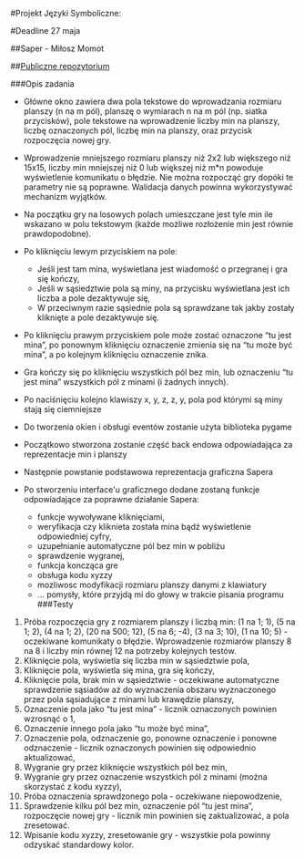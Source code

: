 #Projekt Języki Symboliczne:


#Deadline 27 maja


##Saper - Miłosz Momot



##[Publiczne repozytorium](https://help.github.com/en/github/managing-your-work-on-github/creating-a-permanent-link-to-a-code-snippet)



###Opis zadania
+ Główne okno zawiera dwa pola tekstowe do wprowadzania rozmiaru planszy (n na m
pól), planszę o wymiarach n na m pól (np. siatka przycisków), pole tekstowe na
wprowadzenie liczby min na planszy, liczbę oznaczonych pól, liczbę min na planszy,
oraz przycisk rozpoczęcia nowej gry.

+ Wprowadzenie mniejszego rozmiaru planszy niż 2x2 lub większego niż 15x15, liczby
min mniejszej niż 0 lub większej niż m*n powoduje wyświetlenie komunikatu o
błędzie. Nie można rozpocząć gry dopóki te parametry nie są poprawne. Walidacja
danych powinna wykorzystywać mechanizm wyjątków.

+ Na początku gry na losowych polach umieszczane jest tyle min ile wskazano w polu
tekstowym (każde możliwe rozłożenie min jest równie prawdopodobne).

+ Po kliknięciu lewym przyciskiem na pole:
    + Jeśli jest tam mina, wyświetlana jest wiadomość o przegranej i gra się kończy,
    + Jeśli w sąsiedztwie pola są miny, na przycisku wyświetlana jest ich liczba a pole dezaktywuje się,
    + W przeciwnym razie sąsiednie pola są sprawdzane tak jakby zostały kliknięte a pole dezaktywuje się.

+ Po kliknięciu prawym przyciskiem pole może zostać oznaczone “tu jest mina”, po ponownym kliknięciu oznaczenie zmienia się na “tu może być mina”, a po kolejnym kliknięciu oznaczenie znika.

+ Gra kończy się po kliknięciu wszystkich pól bez min, lub oznaczeniu “tu jest mina” wszystkich pól z minami (i żadnych innych).

+ Po naciśnięciu kolejno klawiszy x, y, z, z, y, pola pod którymi są miny stają się ciemniejsze

+ Do tworzenia okien i obsługi eventów zostanie użyta biblioteka pygame

+ Początkowo stworzona zostanie część back endowa odpowiadająca za reprezentacje min i planszy

+ Następnie powstanie podstawowa reprezentacja graficzna Sapera

+ Po stworzeniu interface'u graficznego dodane zostaną funkcje odpowiadające za poprawne działanie Sapera:
    + funkcje wywoływane kliknięciami, 
    + weryfikacja czy kliknieta została mina bądź wyświetlenie odpowiedniej cyfry, 
    + uzupełnianie automatyczne pól bez min w pobliżu
    + sprawdzenie wygranej, 
    + funkcja koncząca gre
    + obsługa kodu xyzzy
    + mozliwosc modyfikacji rozmiaru planszy danymi z klawiatury
    + ... pomysły, które przyjdą mi do głowy w trakcie pisania programu
###Testy
1. Próba rozpoczęcia gry z rozmiarem planszy i liczbą min: (1 na 1; 1), (5 na 1; 2), (4 na
1; 2), (20 na 500; 12), (5 na 6; -4), (3 na 3; 10), (1 na 10; 5) - oczekiwane komunikaty
o błędzie. Wprowadzenie rozmiarów planszy 8 na 8 i liczby min równej 12 na
potrzeby kolejnych testów.
2. Kliknięcie pola, wyświetla się liczba min w sąsiedztwie pola,
3. Kliknięcie pola, wyświetla się mina, gra się kończy,
4. Kliknięcie pola, brak min w sąsiedztwie - oczekiwane automatyczne
sprawdzenie sąsiadów aż do wyznaczenia obszaru wyznaczonego przez pola
sąsiadujące z minami lub krawędzie planszy,
5. Oznaczenie pola jako “tu jest mina” - licznik oznaczonych powinien wzrosnąć o 1,
6. Oznaczenie innego pola jako “tu może być mina”,
7. Oznaczenie pola, odznaczenie go, ponowne oznaczenie i ponowne odznaczenie - licznik oznaczonych powinien się odpowiednio aktualizować,
8. Wygranie gry przez kliknięcie wszystkich pól bez min,
9. Wygranie gry przez oznaczenie wszystkich pól z minami (można skorzystać z
kodu xyzzy),
10. Próba oznaczenia sprawdzonego pola - oczekiwane niepowodzenie,
11. Sprawdzenie kilku pól bez min, oznaczenie pól “tu jest mina”, rozpoczęcie nowej gry -
licznik min powinien się zaktualizować, a pola zresetować.
12. Wpisanie kodu xyzzy, zresetowanie gry - wszystkie pola powinny odzyskać
standardowy kolor.

